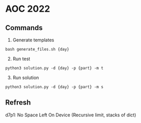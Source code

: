 # AOC 2022

## Commands

1. Generate templates

```
bash generate_files.sh {day}
```

2. Run test

```
python3 solution.py -d {day} -p {part} -m t
```

3. Run solution 

```
python3 solution.py -d {day} -p {part} -m s
```

## Refresh

d7p1: No Space Left On Device (Recursive limit, stacks of dict)